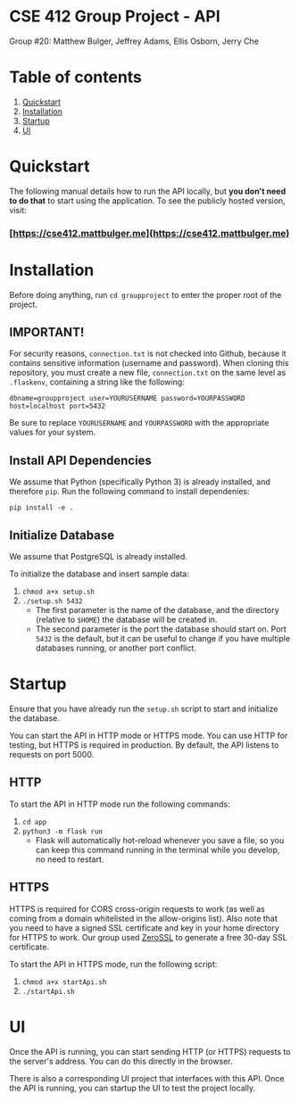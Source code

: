 # CSE 412 Group Project - API

Group \#20: Matthew Bulger, Jeffrey Adams, Ellis Osborn, Jerry Che

# Table of contents
1) [Quickstart](#quickstart)
1) [Installation](#installation)
2) [Startup](#startup)
3) [UI](#ui)

# Quickstart
The following manual details how to run the API locally, but **you don't need to do that** to start using the application. To see the publicly hosted version, visit:

### [https://cse412.mattbulger.me](https://cse412.mattbulger.me)

# Installation
Before doing anything, run `cd groupproject` to enter the proper root of the project.

## IMPORTANT!
For security reasons, `connection.txt` is not checked into Github, because it contains sensitive information (username and password). When cloning this repository, you must create a new file, `connection.txt` on the same level as `.flaskenv`, containing a string like the following:

`dbname=groupproject user=YOURUSERNAME password=YOURPASSWORD host=localhost port=5432`

Be sure to replace `YOURUSERNAME` and `YOURPASSWORD` with the appropriate values for your system.

## Install API Dependencies
We assume that Python (specifically Python 3) is already installed, and therefore `pip`. Run the following command to install dependenies:

`pip install -e .`

## Initialize Database
We assume that PostgreSQL is already installed.

To initialize the database and insert sample data:
1. `chmod a+x setup.sh`
2. `./setup.sh 5432`
    - The first parameter is the name of the database, and the directory (relative to `$HOME`) the database will be created in.
    - The second parameter is the port the database should start on. Port `5432` is the default, but it can be useful to change if you have multiple databases running, or another port conflict.

# Startup
Ensure that you have already run the `setup.sh` script to start and initialize the database.

You can start the API in HTTP mode or HTTPS mode. You can use HTTP for testing, but HTTPS is required in production. By default, the API listens to requests on port 5000.

## HTTP
To start the API in HTTP mode run the following commands:
1. `cd app`
2. `python3 -m flask run`
    - Flask will automatically hot-reload whenever you save a file, so you can keep this command running in the terminal while you develop, no need to restart.

## HTTPS
HTTPS is required for CORS cross-origin requests to work (as well as coming from a domain whitelisted in the allow-origins list). Also note that you need to have a signed SSL certificate and key in your home directory for HTTPS to work. Our group used [ZeroSSL](https://zerossl.com/) to generate a free 30-day SSL certificate.

To start the API in HTTPS mode, run the following script:
1. `chmod a+x startApi.sh`
1. `./startApi.sh`

# UI
Once the API is running, you can start sending HTTP (or HTTPS) requests to the server's address. You can do this directly in the browser.

There is also a corresponding UI project that interfaces with this API. Once the API is running, you can startup the UI to test the project locally.
